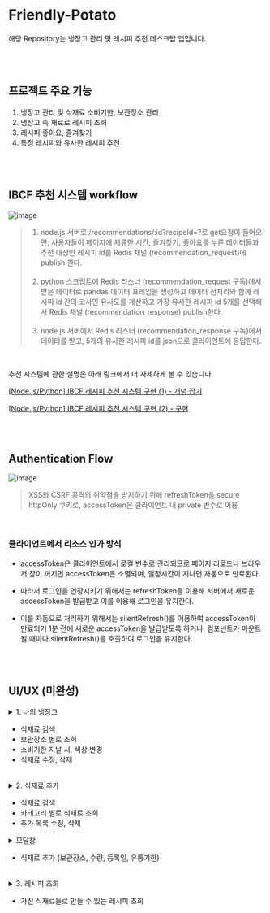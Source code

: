# Friendly-Potato

해당 Repository는 냉장고 관리 및 레시피 추천 데스크탑 앱입니다.

<br />
<br />

## 프로젝트 주요 기능

1. 냉장고 관리 및 식재료 소비기한, 보관장소 관리
2. 냉장고 속 재료로 레시피 조회
3. 레시피 좋아요, 즐겨찾기
4. 특정 레시피와 유사한 레시피 추천

<br />
<br />

## IBCF 추천 시스템 workflow

![image](https://user-images.githubusercontent.com/62508156/223969038-983df1de-9198-477b-9686-cb0854f3dc37.png)

> 1. node.js 서버로 /recommendations/:id?recipeId=?로 get요청이 들어오면, 사용자들이 페이지에 체류한 시간, 즐겨찾기, 좋아요를 누른 데이터들과 추천 대상인 레시피 id를 Redis 채널 (recommendation_request)에 publish 한다.
>    <br /> <br />
> 2. python 스크립트에 Redis 리스너 (recommendation_request 구독)에서 받은 데이터로 pandas 데이터 프레임을 생성하고 데이터 전처리와 함께 레시피 id 간의 코사인 유사도를 계산하고 가장 유사한 레시피 id 5개를 선택해서 Redis 채널 (recommendation_response) publish한다.
>    <br /> <br />
> 3. node.js 서버에서 Redis 리스너 (recommendation_response 구독)에서 데이터를 받고, 5개의 유사한 레시피 id를 json으로 클라이언트에 응답한다.

<br />

추천 시스템에 관한 설명은 아래 링크에서 더 자세하게 볼 수 있습니다.

[[Node.js/Python] IBCF 레시피 추천 시스템 구현 (1) - 개념 잡기](https://velog.io/@ohjinseo/Node.jsPython-%EC%95%84%EC%9D%B4%ED%85%9C-%EA%B8%B0%EB%B0%98-%ED%98%91%EC%97%85-%ED%95%84%ED%84%B0%EB%A7%81IBCF-%EB%A0%88%EC%8B%9C%ED%94%BC-%EC%B6%94%EC%B2%9C-%EC%8B%9C%EC%8A%A4%ED%85%9C-%EA%B5%AC%ED%98%84-1)

[[Node.js/Python] IBCF 레시피 추천 시스템 구현 (2) - 구현](https://velog.io/@ohjinseo/Node.jsPython-%EC%95%84%EC%9D%B4%ED%85%9C-%EA%B8%B0%EB%B0%98-%ED%98%91%EC%97%85-%ED%95%84%ED%84%B0%EB%A7%81IBCF-%EB%A0%88%EC%8B%9C%ED%94%BC-%EC%B6%94%EC%B2%9C-%EC%8B%9C%EC%8A%A4%ED%85%9C-%EA%B5%AC%ED%98%84-2-%EA%B5%AC%ED%98%84-%ED%95%98%EA%B8%B0)

<br />
<br />

## Authentication Flow

![image](https://user-images.githubusercontent.com/62508156/223957353-515803eb-d531-4807-9bd3-cba3118fcd4a.png)
<br />

> XSS와 CSRF 공격의 취약점을 방지하기 위해 refreshToken을 secure httpOnly 쿠키로, accessToken은 클라이언트 내 private 변수로 이용

<br />

### 클라이언트에서 리소스 인가 방식

- accessToken은 클라이언트에서 로컬 변수로 관리되므로 페이지 리로드나 브라우저 창이 꺼지면 accessToken은 소멸되며, 일정시간이 지나면 자동으로 만료된다.

- 따라서 로그인을 연장시키기 위해서는 refreshToken을 이용해 서버에서 새로운 accessToken을 발급받고 이를 이용해 로그인을 유지한다.

- 이를 자동으로 처리하기 위해서는 silentRefresh()를 이용하여 accessToken이 만료되기 1분 전에 새로운 accessToken을 발급받도록 하거나, 컴포넌트가 마운트될 때마다 silentRefresh()를 호출하여 로그인을 유지한다.

<br />
<br />

## UI/UX (미완성)

<details>
<summary>1. 나의 냉장고</summary>
<div markdown="1">

![image](https://user-images.githubusercontent.com/62508156/223991568-0ea6b6dd-b9e2-4458-b427-323dc09321af.png)

</div>
</details>

- 식재료 검색
- 보관장소 별로 조회
- 소비기한 지날 시, 색상 변경
- 식재료 수정, 삭제

<br/>

<details>
<summary>2. 식재료 추가</summary>
<div markdown="1">

![image](https://user-images.githubusercontent.com/62508156/223991812-8ee55c84-7226-434b-9b71-1afd38b1b66d.png)

</div>
</details>

- 식재료 검색
- 카테고리 별로 식재료 조회
- 추가 목록 수정, 삭제

<details>
<summary>모달창</summary>
<div markdown="1">

![image](https://user-images.githubusercontent.com/62508156/223994542-00ab9890-08e5-4bf4-bd55-f9dd26e9c661.png)

</div>
</details>

- 식재료 추가 (보관장소, 수량, 등록일, 유통기한)

<br />

<details>
<summary>3. 레시피 조회</summary>
<div markdown="1">

![image](https://user-images.githubusercontent.com/62508156/223997266-33a58726-a100-4eb8-99e4-427a7a201dab.png)

</div>
</details>

- 가진 식재료들로 만들 수 있는 레시피 조회
